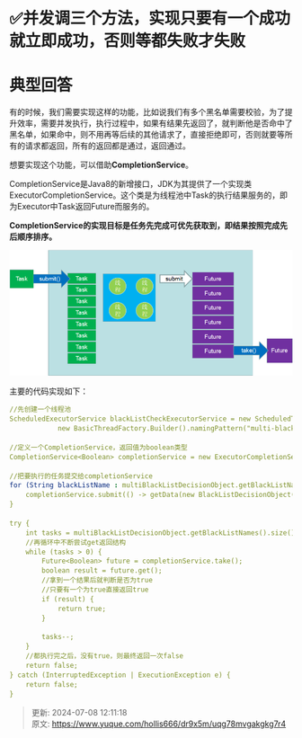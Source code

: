 # ✅并发调三个方法，实现只要有一个成功就立即成功，否则等都失败才失败

# 典型回答


有的时候，我们需要实现这样的功能，比如说我们有多个黑名单需要校验，为了提升效率，需要并发执行，执行过程中，如果有结果先返回了，就判断他是否命中了黑名单，如果命中，则不用再等后续的其他请求了，直接拒绝即可，否则就要等所有的请求都返回，所有的返回都是通过，返回通过。



想要实现这个功能，可以借助**CompletionService**。



CompletionService是Java8的新增接口，JDK为其提供了一个实现类ExecutorCompletionService。这个类是为线程池中Task的执行结果服务的，即为Executor中Task返回Future而服务的。



**CompletionService的实现目标是任务先完成可优先获取到，即结果按照完成先后顺序排序。**





![1691563743569-69729c6a-2b53-4e64-86fc-923314824ef0.png](./img/7FIJNJbdE_4d-ZVQ/1691563743569-69729c6a-2b53-4e64-86fc-923314824ef0-424778.png)



主要的代码实现如下：



```yaml
//先创建一个线程池
ScheduledExecutorService blackListCheckExecutorService = new ScheduledThreadPoolExecutor(20,
            new BasicThreadFactory.Builder().namingPattern("multi-black-list-decision-%d").build());
            
//定义一个CompletionService，返回值为boolean类型 
CompletionService<Boolean> completionService = new ExecutorCompletionService<>(blackListCheckExecutorService);

//把要执行的任务提交给completionService
for (String blackListName : multiBlackListDecisionObject.getBlackListNames()) {
    completionService.submit(() -> getData(new BlackListDecisionObject(multiBlackListDecisionObject, blackListName)) != null);
}

try {
    int tasks = multiBlackListDecisionObject.getBlackListNames().size();
  	//再循环中不断尝试get返回结构
    while (tasks > 0) {
        Future<Boolean> future = completionService.take();
        boolean result = future.get();
      	//拿到一个结果后就判断是否为true
      	//只要有一个为true直接返回true
        if (result) {
            return true;
        }

        tasks--;
    }
  	//都执行完之后，没有true，则最终返回一次false
    return false;
} catch (InterruptedException | ExecutionException e) {
    return false;
}
```



> 更新: 2024-07-08 12:11:18  
> 原文: <https://www.yuque.com/hollis666/dr9x5m/uqg78mvgakgkg7r4>